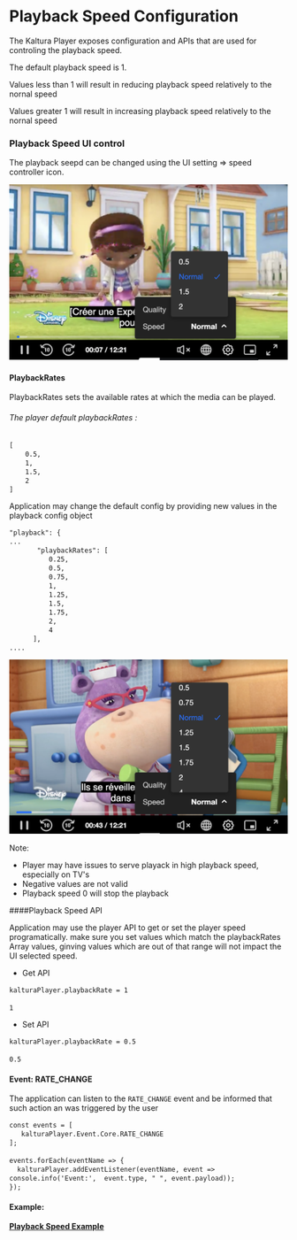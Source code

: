 # Playback Speed Configuration

The Kaltura Player exposes configuration and APIs that are used for controling the playback speed.

The default playback speed is 1.

Values less than 1 will result in reducing playback speed relatively to the nornal speed

Values greater 1 will result in increasing playback speed relatively to the nornal speed


### Playback Speed UI control

The playback seepd can be changed using the UI setting => speed controller icon.


![example](./images/playbackSpeedConfig.png)

#### PlaybackRates

PlaybackRates sets the available rates at which the media can be played.

###### The player default playbackRates :

```
[
    0.5,
    1,
    1.5,
    2
]
```

Application may change the default config by providing new values in the playback config object

```
"playback": { 
...
       "playbackRates": [
          0.25,
          0.5,
          0.75,      
          1,
          1.25,
          1.5,
          1.75,
          2,
          4
      ],
....
```

![example](./images/playbackSpeedConfigNewRange.png)

Note:
 
  * Player may have issues to serve playack in high playback speed, especially on TV's
  * Negative values are not valid
  * Playback speed 0 will stop the playback


####Playback Speed API

Application may use the player API to get or set the player speed programatically.
make sure you set values which match the playbackRates Array values, ginving values which are out of that range will not impact the UI selected speed.

* Get API


```
kalturaPlayer.playbackRate = 1

1

```

* Set API

```
kalturaPlayer.playbackRate = 0.5

0.5

```

#### Event: RATE_CHANGE 

The application can listen to the `RATE_CHANGE` event and be informed that such action an was triggered by the user 

```
const events = [
   kalturaPlayer.Event.Core.RATE_CHANGE
];

events.forEach(eventName => {
  kalturaPlayer.addEventListener(eventName, event => console.info('Event:',  event.type, " ", event.payload));
});
```



#### Example:

**[Playback Speed Example](https://codepen.io/giladna/pen/Poawvre)**

